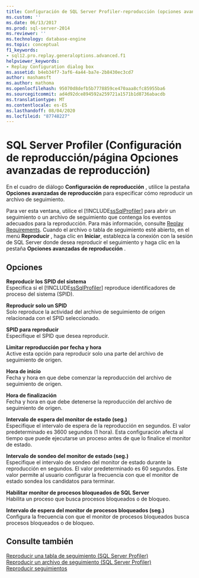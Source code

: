 ```yaml
---
title: Configuración de SQL Server Profiler-reproducción (opciones avanzadas de reproducción) | Microsoft Docs
ms.custom: ''
ms.date: 06/13/2017
ms.prod: sql-server-2014
ms.reviewer: ''
ms.technology: database-engine
ms.topic: conceptual
f1_keywords:
- sql12.pro.replay.generaloptions.advanced.f1
helpviewer_keywords:
- Replay Configuration dialog box
ms.assetid: b4eb34f7-3af6-4a44-ba7e-2b8430ec3cd7
author: mashamsft
ms.author: mathoma
ms.openlocfilehash: 95070d8defb5b7778859ce470aaa8cfc85955ba6
ms.sourcegitcommit: ad4d92dce894592a259721a1571b1d8736abacdb
ms.translationtype: MT
ms.contentlocale: es-ES
ms.lasthandoff: 08/04/2020
ms.locfileid: "87748227"
---
```

# <a name="sql-server-profiler---replay-configuration-advanced-replay-options"></a>SQL Server Profiler (Configuración de reproducción/página Opciones avanzadas de reproducción)
  En el cuadro de diálogo **Configuración de reproducción** , utilice la pestaña **Opciones avanzadas de reproducción** para especificar cómo reproducir un archivo de seguimiento.  
  
 Para ver esta ventana, utilice el [!INCLUDE[ssSqlProfiler](../includes/sssqlprofiler-md.md)] para abrir un seguimiento o un archivo de seguimiento que contenga los eventos adecuados para la reproducción. Para más información, consulte [Replay Requirements](../tools/sql-server-profiler/replay-requirements.md). Cuando el archivo o tabla de seguimiento esté abierto, en el menú **Reproducir** , haga clic en **Iniciar**, establezca la conexión con la sesión de SQL Server donde desea reproducir el seguimiento y haga clic en la pestaña **Opciones avanzadas de reproducción** .  
  
## <a name="options"></a>Opciones  
 **Reproducir los SPID del sistema**  
 Especifica si el [!INCLUDE[ssSqlProfiler](../includes/sssqlprofiler-md.md)] reproduce identificadores de proceso del sistema (SPID).  
  
 **Reproducir solo un SPID**  
 Solo reproduce la actividad del archivo de seguimiento de origen relacionada con el SPID seleccionado.  
  
 **SPID para reproducir**  
 Especifique el SPID que desea reproducir.  
  
 **Limitar reproducción por fecha y hora**  
 Active esta opción para reproducir solo una parte del archivo de seguimiento de origen.  
  
 **Hora de inicio**  
 Fecha y hora en que debe comenzar la reproducción del archivo de seguimiento de origen.  
  
 **Hora de finalización**  
 Fecha y hora en que debe detenerse la reproducción del archivo de seguimiento de origen.  
  
 **Intervalo de espera del monitor de estado (seg.)**  
 Especifique el intervalo de espera de la reproducción en segundos. El valor predeterminado es 3600 segundos (1 hora). Esta configuración afecta al tiempo que puede ejecutarse un proceso antes de que lo finalice el monitor de estado.  
  
 **Intervalo de sondeo del monitor de estado (seg.)**  
 Especifique el intervalo de sondeo del monitor de estado durante la reproducción en segundos. El valor predeterminado es 60 segundos. Este valor permite al usuario configurar la frecuencia con que el monitor de estado sondea los candidatos para terminar.  
  
 **Habilitar monitor de procesos bloqueados de SQL Server**  
 Habilita un proceso que busca procesos bloqueados o de bloqueo.  
  
 **Intervalo de espera del monitor de procesos bloqueados (seg.)**  
 Configura la frecuencia con que el monitor de procesos bloqueados busca procesos bloqueados o de bloqueo.  
  
## <a name="see-also"></a>Consulte también  
 [Reproducir una tabla de seguimiento &#40;SQL Server Profiler&#41;](../tools/sql-server-profiler/replay-a-trace-table-sql-server-profiler.md)   
 [Reproducir un archivo de seguimiento &#40;SQL Server Profiler&#41;](../tools/sql-server-profiler/replay-a-trace-file-sql-server-profiler.md)   
 [Reproducir seguimientos](../tools/sql-server-profiler/replay-traces.md)  
  
  
